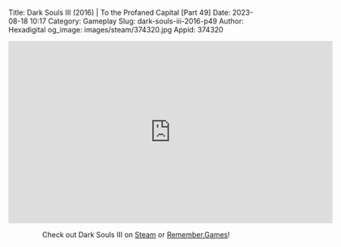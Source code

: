 Title: Dark Souls III (2016) | To the Profaned Capital [Part 49]
Date: 2023-08-18 10:17
Category: Gameplay
Slug: dark-souls-iii-2016-p49
Author: Hexadigital
og_image: images/steam/374320.jpg
Appid: 374320

<center><iframe src="https://www.youtube.com/embed/-TFGhhzzC5U?feature=oembed" allow="accelerometer; autoplay; encrypted-media; gyroscope; picture-in-picture" width="640" height="360" frameborder="0"></iframe>

Check out Dark Souls III on [Steam](https://store.steampowered.com/app/374320/?curator_clanid=34633900) or [Remember.Games](https://remember.games/game/340/dark-souls-iii/)!</center>